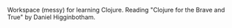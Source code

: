 Workspace (messy) for learning Clojure. Reading "Clojure for the Brave and True" by Daniel Higginbotham.
